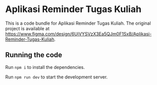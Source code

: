 
  # Aplikasi Reminder Tugas Kuliah

  This is a code bundle for Aplikasi Reminder Tugas Kuliah. The original project is available at https://www.figma.com/design/6UjVYSVzX3Ea5QJm0F1SxB/Aplikasi-Reminder-Tugas-Kuliah.

  ## Running the code

  Run `npm i` to install the dependencies.

  Run `npm run dev` to start the development server.
  